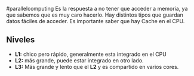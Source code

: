 #parallelcomputing 
Es la respuesta a no tener que acceder a memoria, ya que sabemos que es muy caro hacerlo. 
Hay distintos tipos que guardan datos fáciles de acceder. 
Es importante saber que hay Cache en el CPU. 
## Niveles 

- **L1:** chico pero rápido, generalmente esta integrado en el CPU
- **L2:** más grande, puede estar integrado en otro lado.
- **L3:** Más grande y lento que el **L2** y es compartido en varios cores. 